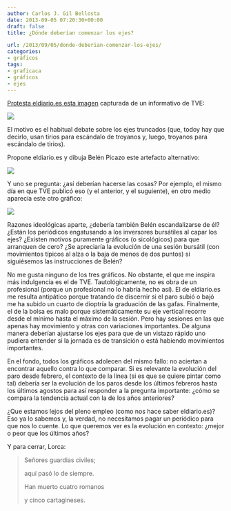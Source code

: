 ```yaml
---
author: Carlos J. Gil Bellosta
date: 2013-09-05 07:20:30+00:00
draft: false
title: ¿Dónde deberían comenzar los ejes?

url: /2013/09/05/donde-deberian-comenzar-los-ejes/
categories:
- gráficos
tags:
- graficaca
- gráficos
- ejes
---
```


[Protesta eldiario.es esta imagen](http://www.eldiario.es/rastreador/paro-desaparece-solo-TVE_6_171542857.html) capturada de un informativo de TVE:

[![](/wp-uploads/2013/09/Captura-evolucion-registrado-Telediario-TVE_EDIIMA20130903_0379_131.jpg)
](/wp-uploads/2013/09/Captura-evolucion-registrado-Telediario-TVE_EDIIMA20130903_0379_131.jpg)

El motivo es el habitual debate sobre los ejes truncados (que, todoy hay que decirlo, usan tirios para escándalo de troyanos y, luego, troyanos para escándalo de tirios).

Propone eldiario.es y dibuja Belén Picazo este artefacto alternativo:

[![](/wp-uploads/2013/09/Paro-registrado-Grafico-Belen-Picazo_EDIIMA20130903_0540_13.jpg)
](/wp-uploads/2013/09/Paro-registrado-Grafico-Belen-Picazo_EDIIMA20130903_0540_13.jpg)

Y uno se pregunta: ¿así deberían hacerse las cosas? Por ejemplo, el mismo día en que TVE publicó eso (y el anterior, y el suguiente), en otro medio aparecía este otro gráfico:

[![](/wp-uploads/2013/09/ibex20130905.png#center)
](/wp-uploads/2013/09/ibex20130905.png#center)

Razones ideológicas aparte, ¿debería también Belén escandalizarse de él? ¿Están los periódicos engatusando a los inversores bursátiles al capar los ejes? ¿Existen motivos puramente gráficos (o sicológicos) para que arranquen de cero? ¿Se apreciaría la evolución de una sesión bursátil (con movimientos típicos al alza o la baja de menos de dos puntos) si siguiésemos las instrucciones de Belén?

No me gusta ninguno de los tres gráficos. No obstante, el que me inspira más indulgencia es el de TVE. Tautológicamente, no es obra de un profesional (porque un profesional no lo habría hecho así). El de eldiario.es me resulta antipático porque tratando de discernir si el paro subió o bajó me ha subido un cuarto de dioptría la graduación de las gafas. Finalmente, el de la bolsa es malo porque sistemáticamente su eje vertical recorre desde el mínimo hasta el máximo de la sesión. Pero hay sesiones en las que apenas hay movimiento y otras con variaciones importantes. De alguna manera deberían ajustarse los ejes para que de un vistazo rápido uno pudiera entender si la jornada es de transición o está habiendo movimientos importantes.

En el fondo, todos los gráficos adolecen del mismo fallo: no aciertan a encontrar aquello contra lo que comparar. Si es relevante la evolución del paro desde febrero, el contexto de la línea (si es que se quiere pintar como tal) debería ser la evolución de los paros desde los últimos febreros hasta los últimos agostos para así responder a la pregunta importante: ¿cómo se compara la tendencia actual con la de los años anteriores?

¿Que estamos lejos del pleno empleo (como nos hace saber eldiario.es)? Eso ya lo sabemos y, la verdad, no necesitamos pagar un periódico para que nos lo cuente. Lo que queremos ver es la evolución en contexto: ¿mejor o peor que los últimos años?

Y para cerrar, Lorca:


> Señores guardias civiles;
>
>aquí pasó lo de siempre.
>
>Han muerto cuatro romanos
>
>y cinco cartagineses.